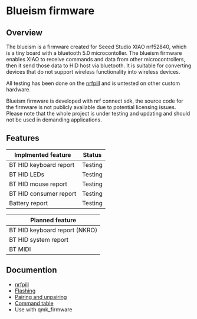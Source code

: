 # Blueism firmware
## Overview
The blueism is a firmware created for Seeed Studio XIAO nrf52840, which is a tiny board with a bluetooth 5.0 microcontoller. The blueism firmware enables XIAO to receive commands and data from other microcontrollers, then it send those data to HID host via bluetooth. It is suitable for converting devices that do not support wireless functionality into wireless devices.

All testing has been done on the [nrfpill](https://github.com/object-blueism/nrfpill) and is untested on other custom hardware.

Blueism firmware is developed with nrf connect sdk, the source code for the firmware is not publicly available due to potential licensing issues. Please note that the whole project is under testing and updating and should not be used in demanding applications.

## Features

| Implmented feature     | Status  |
|------------------------|---------|
| BT HID keyboard report | Testing |
| BT HID LEDs            | Testing |
| BT HID mouse report    | Testing |
| BT HID consumer report | Testing |
| Battery report         | Testing |


| Planned feature               |
|-------------------------------|
| BT HID keyboard report (NKRO) |
| BT HID system report          |
| BT MIDI                       |

## Documention
* [nrfpill](https://github.com/object-blueism/nrfpill)
* [Flashing](https://github.com/object-blueism/blueism_firmware/blob/main/docs/flashing.md)
* [Pairing and unpairing](https://github.com/object-blueism/blueism_firmware/blob/main/docs/Pairing%20and%20unpairing.md)
* [Command table](https://github.com/object-blueism/blueism_firmware/blob/main/docs/Command%20table.md)
* Use with qmk_firmware